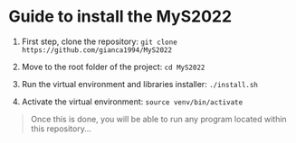 # Guide to install the MyS2022

1. First step, clone the repository: ```git clone https://github.com/gianca1994/MyS2022```

2. Move to the root folder of the project: ```cd MyS2022```
   
3. Run the virtual environment and libraries installer: ```./install.sh```

4. Activate the virtual environment: ```source venv/bin/activate```


> Once this is done, you will be able to run any program located within this repository...